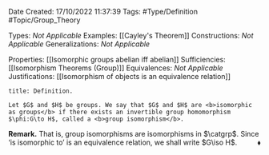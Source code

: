 <div class="topSpace"></div>

Date Created: 17/10/2022 11:37:39
Tags: #Type/Definition #Topic/Group_Theory

Types: <i>Not Applicable</i>
Examples: [[Cayley's Theorem]]
Constructions: <i>Not Applicable</i>
Generalizations: <i>Not Applicable</i>

Properties: [[Isomorphic groups abelian iff abelian]]
Sufficiencies: [[Isomorphism Theorems (Group)]]
Equivalences: <i>Not Applicable</i>
Justifications: [[Isomorphism of objects is an equivalence relation]]

``` ad-Definition
title: Definition.

Let $G$ and $H$ be groups. We say that $G$ and $H$ are <b>isomorphic as groups</b> if there exists an invertible group homomorphism $\phi:G\to H$, called a <b>group isomorphism</b>.

```

<b>Remark.</b> That is, group isomorphisms are isomorphisms in $\catgrp$. Since ‘is isomorphic to’ is an equivalence relation, we shall write $G\iso H$.<span style="float:right;">$\blacklozenge$</span>
